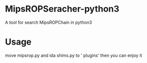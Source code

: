 # MipsROPSeracher-python3
A tool for search MipsROPChain in python3
# Usage
move mipsrop.py and ida shims.py to ' plugins' then you can enjoy it

